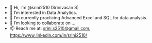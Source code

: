 - 👋 Hi, I’m @srini2510 (Srinivasan S)
- 👀 I’m interested in Data Analytics.
- 🌱 I’m currently practicing Advanced Excel and SQL for data analysis.
- 💞️ I’m looking to collaborate on ...
- 📫 Reach me at: srini.s2510@gmail.com, https://www.linkedin.com/in/srini2510/
<!---
srini2510/srini2510 is a ✨ special ✨ repository because its `README.md` (this file) appears on your GitHub profile.
You can click the Preview link to take a look at your changes.
--->
